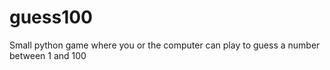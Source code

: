 # guess100
Small python game where you or the computer can play to guess a number between 1 and 100
